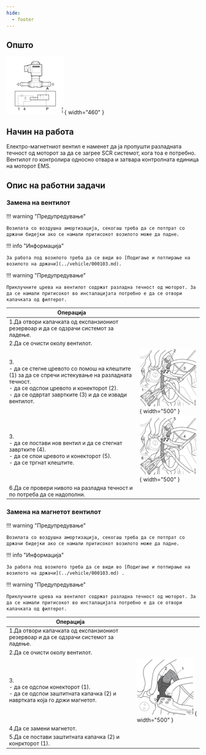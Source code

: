 ```yaml
---
hide:
  - footer
---
```


## Општо

![Image title](../images/b330745.svg){ width="460" }

## Начин на работа 

Електро-магнетниот вентил е наменет да ја пропушти разладната течност од моторот за да се загрее SCR системот, кога тоа е потребно. Вентилот го контролира односно отвара и затвара контролната единица на моторот EMS.

## Опис на работни задачи

### Замена на вентилот

!!! warning "Предупредување"

    Возилата со воздушна амортизација, секогаш треба да се потпрат со држачи бидејки ако се намали притисокот возилото може да падне.

!!! info "Информација"

    За работа под возилото треба да се види во [Подигање и потпирање на возилото на држачи](../vehicle/000103.md).

!!! warning "Предупредување"

    Приклучните црева на вентилот содржат разладна течност од моторот. За да се намали притисокот во инсталацијата потребно е да се отвори капачката од филтерот.

| Операција |&nbsp;|
|-|-|
| 1.Да отвори капачката од експанзиониот резервоар и да се одзрачи системот за ладење. | &nbsp; |
| 2.Да се очисти околу вентилот. | &nbsp; |
| 3.<br>- да се стегне цревото со помош на клештите (1) за да се спречи истекување на разладната течност.<br>- да се одспои цревото и конекторот (2).<br>- да се одвртат завртките (3) и да се извади вентилот. | ![Image title](../images/b330826.svg){ width="500" } |
| 3.<br>- да се постави нов вентил и да се стегнат завртките (4).<br>- да се спои цревото и конекторот (5).<br>- да се тргнат клештите. | ![Image title](../images/b330827.svg){ width="500" } |
| 6.Да се провери нивото на разладна течност и по потреба да се надополни. | &nbsp; |

### Замена на магнетот вентилот

!!! warning "Предупредување"

    Возилата со воздушна амортизација, секогаш треба да се потпрат со држачи бидејки ако се намали притисокот возилото може да падне.

!!! info "Информација"

    За работа под возилото треба да се види во [Подигање и потпирање на возилото на држачи](../vehicle/000103.md) .

!!! warning "Предупредување"

    Приклучните црева на вентилот содржат разладна течност од моторот. За да се намали притисокот во инсталацијата потребно е да се отвори капачката од филтерот.

| Операција |&nbsp;|
|-|-|
| 1.Да отвори капачката од експанзиониот резервоар и да се одзрачи системот за ладење. | &nbsp; |
| 2.Да се очисти околу вентилот. | &nbsp; |
| 3.<br>- да се одспои конекторот (1).<br>- да се одспои заштитната капачка (2) и навртката која го држи магнетот. | ![Image title](../images/b330839.svg){ width="500" } |
| 4.Да се замени магнетот. | &nbsp; |
| 5.Да се постави заштитната капачка (2) и конркторот (1). | &nbsp; |